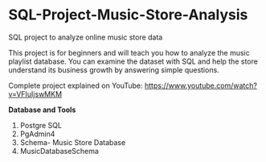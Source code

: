 # SQL-Project-Music-Store-Analysis

SQL project to analyze online music store data

This project is for beginners and will teach you how to analyze the music playlist database. You can examine the dataset with SQL and help the store understand its business growth by answering simple questions.

Complete project explained on YouTube: https://www.youtube.com/watch?v=VFIuIjswMKM


**Database and Tools**

1. Postgre SQL
2. PgAdmin4
3. Schema- Music Store Database
4. MusicDatabaseSchema
